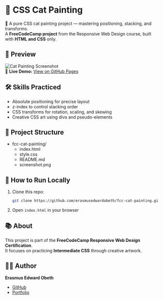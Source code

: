 # 🎨 CSS Cat Painting
🎨 A pure CSS cat painting project — mastering positioning, stacking, and transforms.  
A **FreeCodeCamp project** from the Responsive Web Design course, built with **HTML and CSS** only.  

## 📸 Preview
![Cat Painting Screenshot](screenshot.png)  
🔗 **Live Demo:** [View on GitHub Pages](https://erasmusedwardobeth.github.io/fcc-cat-painting/)  

## 🛠 Skills Practiced
- Absolute positioning for precise layout  
- z-index to control stacking order  
- CSS transforms for rotation, scaling, and skewing  
- Creative CSS art using divs and pseudo-elements  

## 📂 Project Structure
- fcc-cat-painting/
  - index.html
  - style.css
  - README.md
  - screenshot.png

## 🚀 How to Run Locally
1. Clone this repo:
   ```bash
   git clone https://github.com/erasmusedwardobeth/fcc-cat-painting.git
   
  2. Open `index.html` in your browser

## 📚 About
This project is part of the **FreeCodeCamp Responsive Web Design Certification**.  
It focuses on practicing **Intermediate CSS** through creative artwork.

## 🧑‍💻 Author
**Erasmus Edward Obeth**  
- [GitHub](https://github.com/erasmusedwardobeth)  
- [Portfolio](https://erasmusedwardobeth.github.io/fcc-portfolio/)
